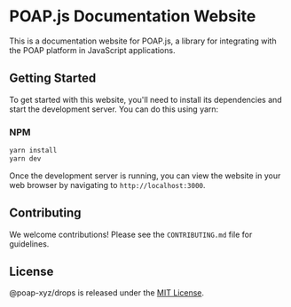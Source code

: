 # POAP.js Documentation Website

This is a documentation website for POAP.js, a library for integrating with the POAP platform in JavaScript applications.

## Getting Started

To get started with this website, you'll need to install its dependencies and start the development server. You can do this using yarn:

### NPM

```bash
yarn install
yarn dev
```

Once the development server is running, you can view the website in your web browser by navigating to `http://localhost:3000`.

## Contributing

We welcome contributions! Please see the `CONTRIBUTING.md` file for guidelines.

## License

@poap-xyz/drops is released under the [MIT License](https://opensource.org/licenses/MIT).
